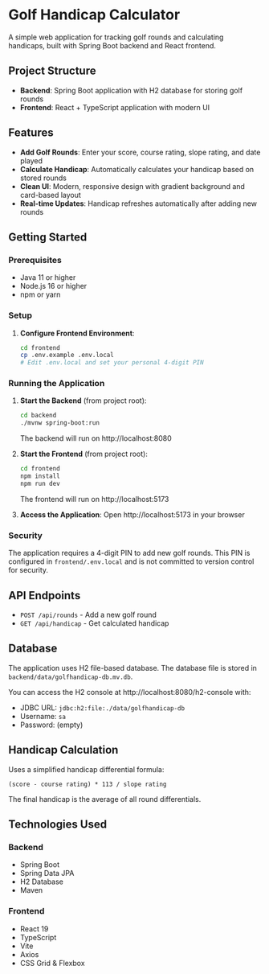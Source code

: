 # Golf Handicap Calculator

A simple web application for tracking golf rounds and calculating handicaps, built with Spring Boot backend and React frontend.

## Project Structure

- **Backend**: Spring Boot application with H2 database for storing golf rounds
- **Frontend**: React + TypeScript application with modern UI

## Features

- **Add Golf Rounds**: Enter your score, course rating, slope rating, and date played
- **Calculate Handicap**: Automatically calculates your handicap based on stored rounds
- **Clean UI**: Modern, responsive design with gradient background and card-based layout
- **Real-time Updates**: Handicap refreshes automatically after adding new rounds

## Getting Started

### Prerequisites

- Java 11 or higher
- Node.js 16 or higher
- npm or yarn

### Setup

1. **Configure Frontend Environment**:
   ```bash
   cd frontend
   cp .env.example .env.local
   # Edit .env.local and set your personal 4-digit PIN
   ```

### Running the Application

1. **Start the Backend** (from project root):
   ```bash
   cd backend
   ./mvnw spring-boot:run
   ```
   The backend will run on http://localhost:8080

2. **Start the Frontend** (from project root):
   ```bash
   cd frontend
   npm install
   npm run dev
   ```
   The frontend will run on http://localhost:5173

3. **Access the Application**:
   Open http://localhost:5173 in your browser

### Security

The application requires a 4-digit PIN to add new golf rounds. This PIN is configured in `frontend/.env.local` and is not committed to version control for security.

## API Endpoints

- `POST /api/rounds` - Add a new golf round
- `GET /api/handicap` - Get calculated handicap

## Database

The application uses H2 file-based database. The database file is stored in `backend/data/golfhandicap-db.mv.db`.

You can access the H2 console at http://localhost:8080/h2-console with:
- JDBC URL: `jdbc:h2:file:./data/golfhandicap-db`
- Username: `sa`
- Password: (empty)

## Handicap Calculation

Uses a simplified handicap differential formula:
```
(score - course rating) * 113 / slope rating
```
The final handicap is the average of all round differentials.

## Technologies Used

### Backend
- Spring Boot
- Spring Data JPA
- H2 Database
- Maven

### Frontend
- React 19
- TypeScript
- Vite
- Axios
- CSS Grid & Flexbox
